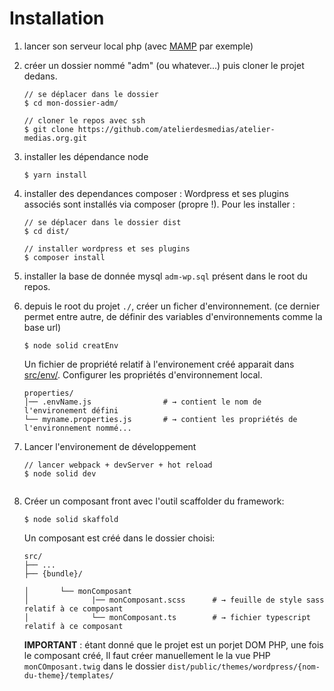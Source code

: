 # Installation


1. lancer son serveur local php (avec [MAMP](https://www.mamp.info/en/downloads/) par exemple)

1. créer un dossier nommé "adm" (ou whatever...) puis cloner le projet dedans.
     ```shell
     // se déplacer dans le dossier 
     $ cd mon-dossier-adm/ 
     
     // cloner le repos avec ssh
     $ git clone https://github.com/atelierdesmedias/atelier-medias.org.git
     ```
 
1. installer les dépendance node

    ```shell
    $ yarn install
    ``` 

1. installer des dependances composer : Wordpress et ses plugins associés sont installés via composer (propre !).
Pour les installer :   

    ```shell
    // se déplacer dans le dossier dist
    $ cd dist/
    
    // installer wordpress et ses plugins
    $ composer install
    ``` 

1. installer la base de donnée mysql `adm-wp.sql` présent dans le root du repos.

1. depuis le root du projet `./`, créer un ficher d'environnement. (ce dernier permet entre autre, 
de définir des variables d'environnements comme la base url)  
    
    ```shell
    $ node solid creatEnv
    ```
    
    Un fichier de propriété relatif à l'environement créé apparait dans [src/env/](../src/env). 
    Configurer les propriétés d'environnement local.
       
    ```shell
    properties/                                                                
    │── .envName.js                # → contient le nom de l'environement défini
    └── myname.properties.js       # → contient les propriétés de l'environnement nommé...   
    ```
    
1. Lancer l'environement de développement 
 
   ```shell
   // lancer webpack + devServer + hot reload
   $ node solid dev
          
1. Créer un composant front avec l'outil scaffolder du framework:  
  
    ```shell
    $ node solid skaffold  
    ```       
    Un composant  est créé dans le dossier choisi: 
    
    ```shell
    src/                         
    ├── ...                
    ├── {bundle}/        
                   
    │       └── monComposant          
    │              |── monComposant.scss      # → feuille de style sass relatif à ce composant
    │              └── monComposant.ts        # → fichier typescript relatif à ce composant          
    ```  
 
    **IMPORTANT** : étant donné que le projet est un porjet DOM PHP, une fois le composant créé, 
    Il faut créer manuellement le la vue PHP `monCOmposant.twig` dans le dossier 
    `dist/public/themes/wordpress/{nom-du-theme}/templates/`





